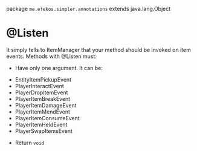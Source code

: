 package `me.efekos.simpler.annotations`
extends java.lang.Object

# @Listen

It simply tells to ItemManager that your method should be invoked on item events. Methods with @Listen must:

* Have only one argument. It can be:
 - EntityItemPickupEvent
 - PlayerInteractEvent
 - PlayerDropItemEvent
 - PlayerItemBreakEvent
 - PlayerItemDamageEvent
 - PlayerItemMendEvent
 - PlayerItemConsumeEvent
 - PlayerItemHeldEvent
 - PlayerSwapItemsEvent
* Return `void`